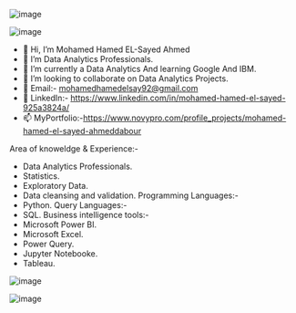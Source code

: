 ![image](https://github.com/MohamedHamedEL-SayedAhmed/MohamedHamedEL-SayedAhmed/assets/139533263/4ba2f9fa-80fb-4aa0-ab6d-ece29e05e02f)

![image](https:///C:/Users/DELL/Desktop/Name%20Personals/Mohamed%20Hamed.png)

- 👋 Hi, I’m Mohamed Hamed EL-Sayed Ahmed
- 👀 I’m Data Analytics Professionals.
- 🌱 I’m currently a Data Analytics And learning Google And IBM.
- 💞️ I’m looking to collaborate on Data Analytics Projects.
- 💞️ Email:- mohamedhamedelsay92@gmail.com
- 👀 LinkedIn:- https://www.linkedin.com/in/mohamed-hamed-el-sayed-925a3824a/
- 📫 MyPortfolio:-https://www.novypro.com/profile_projects/mohamed-hamed-el-sayed-ahmeddabour

Area of knoweldge & Experience:-
- Data Analytics Professionals.
- Statistics.
- Exploratory Data.
- Data cleansing and validation.
Programming Languages:-
- Python.
Query Languages:-
- SQL.
Business intelligence tools:-
- Microsoft Power BI.
- Microsoft Excel.
- Power Query.
- Jupyter Notebooke.
- Tableau.


![image](https://github.com/MohamedHamedEL-SayedAhmed/MohamedHamedEL-SayedAhmed/assets/139533263/4ee9d755-8890-43d3-a223-b77c0c3b2d50)

![image](https://github.com/MohamedHamedEL-SayedAhmed/MohamedHamedEL-SayedAhmed/assets/139533263/0b7293c7-154f-426a-9236-6f27f80598ee)
